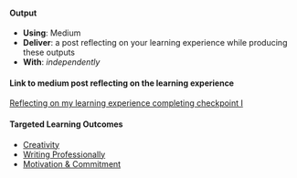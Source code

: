 #### Output
- **Using**: Medium
- **Deliver**: a post reflecting on your learning experience while producing these outputs
- **With**: *independently*

#### Link to medium post reflecting on the learning experience
[Reflecting on my learning experience completing checkpoint I](https://medium.com/@ajudensi/reflecting-on-my-learning-experience-completing-checkpoint-i-54f3c3a581bd)

#### Targeted Learning Outcomes
- [Creativity](https://github.com/andela/learningmap/tree/master/Phase-C/Entry-level%20Developer/Curriculum/05%20-%20Creativity)
- [Writing Professionally](https://github.com/andela/learningmap/tree/master/Phase-C/Entry-level%20Developer/Curriculum/20%20-%20Writing%20Professionally)
- [Motivation & Commitment](https://github.com/andela/learningmap/tree/master/Phase-C/Entry-level%20Developer/Curriculum/12%20-%20Motivation%20%26%20Commitment)